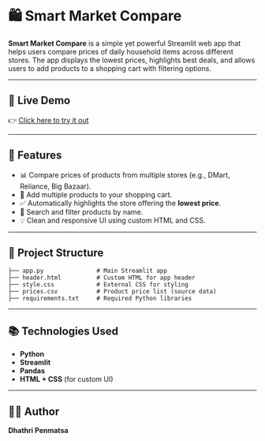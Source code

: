 # 🛍️ Smart Market Compare

**Smart Market Compare** is a simple yet powerful Streamlit web app that helps users compare prices of daily household items across different stores. The app displays the lowest prices, highlights best deals, and allows users to add products to a shopping cart with filtering options.

---

## 🚀 Live Demo

👉 [Click here to try it out](https://dhathripenmatsa-smart-market-compare-app-skn8oe.streamlit.app/)

---

## 📌 Features

- 📊 Compare prices of products from multiple stores (e.g., DMart, Reliance, Big Bazaar).
- 🛒 Add multiple products to your shopping cart.
- ✅ Automatically highlights the store offering the **lowest price**.
- 🔎 Search and filter products by name.
- 💡 Clean and responsive UI using custom HTML and CSS.

---

## 📁 Project Structure

```
├── app.py               # Main Streamlit app
├── header.html          # Custom HTML for app header
├── style.css            # External CSS for styling
├── prices.csv           # Product price list (source data)
├── requirements.txt     # Required Python libraries
```
---
## 📚 Technologies Used

- **Python**
- **Streamlit**
- **Pandas**
- **HTML + CSS** (for custom UI)
  
---

## 👩‍💻 Author

**Dhathri Penmatsa**  
